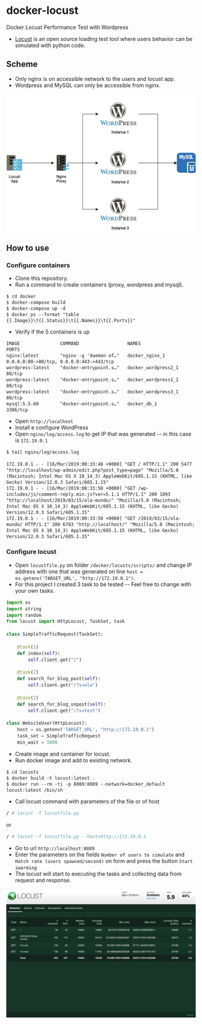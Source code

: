 # docker-locust
Docker Locust Performance Test with Wordpress

* [Locust](https://locust.io) is an open source loading test tool where users behavior can be simulated with python code.

## Scheme

*  Only nginx is on accessible network to the users and locust app.
*  Wordpress and MySQL can only be accessible from nginx.

![Screenshot](Diagram-Locust.png)

## How to use

### Configure containers

* Clone this repository.
* Run a command to create containers (proxy, wordpress and mysql).

```
$ cd docker
$ docker-compose build
$ docker-compose up -d
$ docker ps --format "table {{.Image}}\t{{.Status}}\t{{.Names}}\t{{.Ports}}"
```

* Verify if the 5 containers is up

```
IMAGE               COMMAND                  NAMES                 PORTS
nginx:latest        "nginx -g 'daemon of…"   docker_nginx_1        0.0.0.0:80->80/tcp, 0.0.0.0:443->443/tcp
wordpress:latest    "docker-entrypoint.s…"   docker_wordpress2_1   80/tcp
wordpress:latest    "docker-entrypoint.s…"   docker_wordpress1_1   80/tcp
wordpress:latest    "docker-entrypoint.s…"   docker_wordpress3_1   80/tcp
mysql:5.5.60        "docker-entrypoint.s…"   docker_db_1           3306/tcp
```

* Open `http://localhost`
* Install e configure WordPress 
* Open `nginx/log/access.log` to get IP that was generated -- in this case is `172.19.0.1`

```
$ tail nginx/log/access.log

172.19.0.1 - - [16/Mar/2019:00:33:48 +0000] "GET / HTTP/1.1" 200 5477 "http://localhost/wp-admin/edit.php?post_type=page" "Mozilla/5.0 (Macintosh; Intel Mac OS X 10_14_3) AppleWebKit/605.1.15 (KHTML, like Gecko) Version/12.0.3 Safari/605.1.15"
172.19.0.1 - - [16/Mar/2019:00:33:50 +0000] "GET /wp-includes/js/comment-reply.min.js?ver=5.1.1 HTTP/1.1" 200 1093 "http://localhost/2019/03/15/ola-mundo/" "Mozilla/5.0 (Macintosh; Intel Mac OS X 10_14_3) AppleWebKit/605.1.15 (KHTML, like Gecko) Version/12.0.3 Safari/605.1.15"
172.19.0.1 - - [16/Mar/2019:00:33:50 +0000] "GET /2019/03/15/ola-mundo/ HTTP/1.1" 200 6783 "http://localhost/" "Mozilla/5.0 (Macintosh; Intel Mac OS X 10_14_3) AppleWebKit/605.1.15 (KHTML, like Gecko) Version/12.0.3 Safari/605.1.15"

```

### Configure locust

* Open `locustfile.py` on folder `/docker/locusts/scripts/` and change IP address with one that was generated on line `host = os.getenv('TARGET_URL', "http://172.19.0.1")`.
* For this project I created 3 task to be tested -- Feel free to change with your own tasks.

```python
import os                                                                                  
import string                                                                              
import random                                                                              
from locust import HttpLocust, TaskSet, task                                                     
                                                                                           
class SimpleTrafficRequest(TaskSet):       

    @task(1)
    def index(self):
        self.client.get("/")
    
    @task(2)
    def search_for_blog_post(self):
        self.client.get("/?s=ola")
    
    @task(2)
    def search_for_blog_unpost(self):
        self.client.get("/?s=test")

class WebsiteUser(HttpLocust):         
    host = os.getenv('TARGET_URL', "http://172.19.0.1")
    task_set = SimpleTrafficRequest                            
    min_wait = 5000
```
* Create image and container for locust.
* Run docker image and add to existing network.

```
$ cd locusts
$ docker build -t locust:latest .
$ docker run --rm -ti -p 8089:8089 --network=docker_default locust:latest /bin/sh
```

* Call locust command with parameters of the file or of host 

```bash
/ # locust -f locustfile.py
```
or
```bash
/ # locust -f locustfile.py --host=http://172.19.0.1
```

* Go to url `http://localhost:8089` 
* Enter the parameters on the fields `Number of users to simulate` and `Hatch rate (users spawned/second)` on form and press the button `Start swarming`
* The locust will start to executing the tasks and collecting data from request and response.

![Screenshot](Locust.png)
